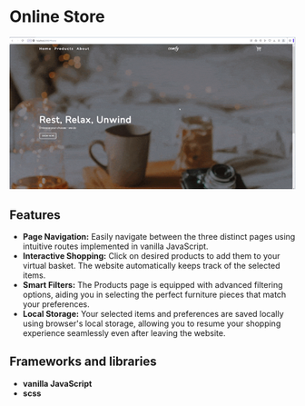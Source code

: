 # Online Store
![Preview Animation](https://github.com/akoval29/OnlineStore/blob/main/src/preview.gif)
## Features
- **Page Navigation:** Easily navigate between the three distinct pages using intuitive routes implemented in vanilla JavaScript.
- **Interactive Shopping:** Click on desired products to add them to your virtual basket. The website automatically keeps track of the selected items.
- **Smart Filters:** The Products page is equipped with advanced filtering options, aiding you in selecting the perfect furniture pieces that match your preferences.
- **Local Storage:** Your selected items and preferences are saved locally using browser's local storage, allowing you to resume your shopping experience seamlessly even after leaving the website.
## Frameworks and libraries
- **vanilla JavaScript**
- **scss**
